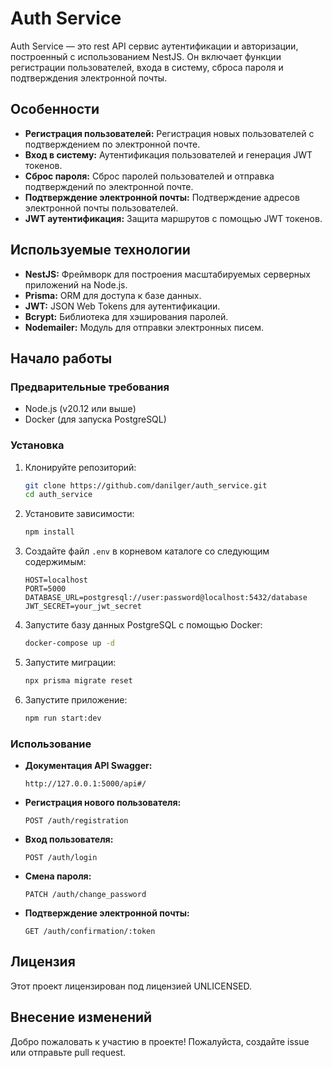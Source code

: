 # Auth Service

Auth Service — это rest API сервис аутентификации и авторизации, построенный с использованием NestJS. Он включает функции регистрации пользователей, входа в систему, сброса пароля и подтверждения электронной почты.

## Особенности

- **Регистрация пользователей:** Регистрация новых пользователей с подтверждением по электронной почте.
- **Вход в систему:** Аутентификация пользователей и генерация JWT токенов.
- **Сброс пароля:** Сброс паролей пользователей и отправка подтверждений по электронной почте.
- **Подтверждение электронной почты:** Подтверждение адресов электронной почты пользователей.
- **JWT аутентификация:** Защита маршрутов с помощью JWT токенов.

## Используемые технологии

- **NestJS:** Фреймворк для построения масштабируемых серверных приложений на Node.js.
- **Prisma:** ORM для доступа к базе данных.
- **JWT:** JSON Web Tokens для аутентификации.
- **Bcrypt:** Библиотека для хэширования паролей.
- **Nodemailer:** Модуль для отправки электронных писем.

## Начало работы

### Предварительные требования

- Node.js (v20.12 или выше)
- Docker (для запуска PostgreSQL)

### Установка

1. Клонируйте репозиторий:
   ```bash
   git clone https://github.com/danilger/auth_service.git
   cd auth_service
   ```

2. Установите зависимости:
   ```bash
   npm install
   ```

3. Создайте файл `.env` в корневом каталоге со следующим содержимым:
   ```env
   HOST=localhost
   PORT=5000
   DATABASE_URL=postgresql://user:password@localhost:5432/database
   JWT_SECRET=your_jwt_secret
   ```

4. Запустите базу данных PostgreSQL с помощью Docker:
   ```bash
   docker-compose up -d
   ```

5. Запустите миграции:
   ```bash
   npx prisma migrate reset
   ```
6. Запустите приложение:
   ```bash
   npm run start:dev
   ```

### Использование

- **Документация API Swagger:**
  ```http
  http://127.0.0.1:5000/api#/
  ```

- **Регистрация нового пользователя:**
  ```http
  POST /auth/registration
  ```

- **Вход пользователя:**
  ```http
  POST /auth/login
  ```

- **Смена пароля:**
  ```http
  PATCH /auth/change_password
  ```

- **Подтверждение электронной почты:**
  ```http
  GET /auth/confirmation/:token
  ```

## Лицензия

Этот проект лицензирован под лицензией UNLICENSED.

## Внесение изменений

Добро пожаловать к участию в проекте! Пожалуйста, создайте issue или отправьте pull request.